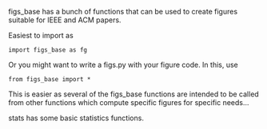 figs_base has a bunch of functions that can be used to create figures suitable for IEEE and ACM papers. 

Easiest to import as 

    import figs_base as fg
    
Or you might want to write a figs.py with your figure code. In this, use

    from figs_base import *

This is easier as several of the figs_base functions are intended to be called from other functions which compute specific figures for specific needs...

stats has some basic statistics functions.